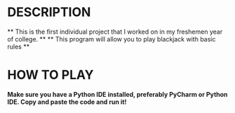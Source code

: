 # DESCRIPTION

** This is the first individual project that I worked on in my freshemen year of college. **
** This program will allow you to play blackjack with basic rules **

# HOW TO PLAY

**Make sure you have a Python IDE installed, preferably PyCharm or Python IDE.
Copy and paste the code and run it!**
